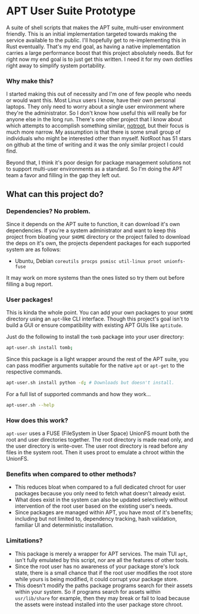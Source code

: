 # APT User Suite Prototype
A suite of shell scripts that makes the APT suite, multi-user environment friendly.
This is an initial implementation targeted towards making the service available
to the public. I'll hopefully get to re-implementing this in Rust eventually.
That's my end goal, as having a native implementation carries a large
performance boost that this project absolutely needs.
But for right now my end goal is to just get this written. I need it for my own
dotfiles right away to simplify system portability.

### Why make this?
I started making this out of necessity and I'm one of few people who needs
or would want this. Most Linux users I know, have their own personal laptops.
They only need to worry about a single user environment where they're the
administrator. So I don't know how useful this will really be for anyone
else in the long run. There's one other project that I know about which attempts
to accomplish something similar, [notroot][notroot], but their focus is much
more narrow. My assumption is that there is some small group of individuals
who might be interested other than myself. NotRoot has 51 stars on github
at the time of writing and it was the only similar project I could find.

Beyond that, I think it's poor design for package management solutions not
to support multi-user environments as a standard. So I'm doing the APT team
a favor and filling in the gap they left out.


## What can this project do?

### Dependencies? No problem.
Since it depends on the APT suite
to function, it can download it's own dependencies. If you're a system
administrator and want to keep this project from bloating your `$HOME` directory
or the project failed to download the deps on it's own,
the projects dependent packages for each supported system are as follows:

 * Ubuntu, Debian `coreutils procps psmisc util-linux proot unionfs-fuse`

It may work on more systems than the ones listed so try them out before
filling a bug report.


### User packages!
This is kinda the whole point. You can add your own packages to your `$HOME`
directory using an `apt`-like CLI interface. Though this project's goal isn't to
build a GUI or ensure compatibility with existing APT GUIs like `aptitude`.

Just do the following to install the `tomb` package into your user directory:
```sh
apt-user.sh install tomb;
```

Since this package is a light wrapper around the rest of the APT suite, you
can pass modifier arguments suitable for the native `apt` or `apt-get` to the
respective commands.
```sh
apt-user.sh install python -d; # Downloads but doesn't install.
```

For a full list of supported commands and how they work...
```sh
apt-user.sh --help
```

### How does this work?
`apt-user` uses a FUSE (FileSystem in User Space)
UnionFS mount both the root and user directories together. The root directory
is made read only, and the user directory is write-over. The user root directory
is read before any files in the system root. Then it uses proot to emulate
a chroot within the UnionFS.


### Benefits when compared to other methods?
 * This reduces bloat when compared to a full dedicated chroot for user
   packages because you only need to fetch what doesn't already exist.
 * What does exist in the system can also be updated selectively without
   intervention of the root user based on the existing user's needs.
 * Since packages are managed within APT, you have most of it's benefits;
   including but not limited to, dependency tracking, hash validation,
   familiar UI and deterministic installation.


### Limitations?
 * This package is merely a wrapper for APT services. The main TUI `apt`,
   isn't fully emulated by this script, nor are all the features of other
   tools.
 * Since the root user has no awareness of your package store's lock state,
   there is a small chance that if the root user modifies the root store while
   yours is being modified, it could corrupt your package store.
 * This doesn't modify the paths package programs search for their assets
   within your system. So if programs search for assets within `usr/lib/share`
   for example, then they may break or fail to load because the assets were
   instead installed into the user package store chroot.


[notroot]: https://github.com/Gregwar/notroot
